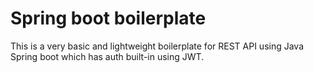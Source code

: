 # Spring boot boilerplate

This is a very basic and lightweight boilerplate for REST API using Java Spring boot which has auth built-in using JWT.